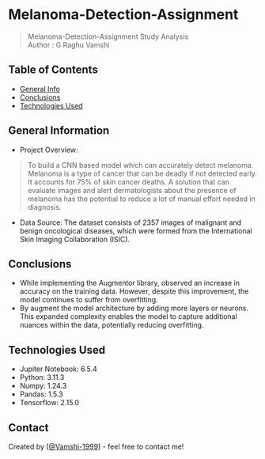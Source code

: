 # Melanoma-Detection-Assignment
> Melanoma-Detection-Assignment Study Analysis <br>
Author : G Raghu Vamshi <br>

## Table of Contents
* [General Info](#general-information)
* [Conclusions](#conclusions)
* [Technologies Used](#technologies-used)

<!-- You can include any other section that is pertinent to your problem -->

## General Information
- Project Overview:

> To build a CNN based model which can accurately detect melanoma. Melanoma is a type of cancer that can be deadly if not detected early. It accounts for 75% of skin cancer deaths. A solution that can evaluate images and alert dermatologists about the presence of melanoma has the potential to reduce a lot of manual effort needed in diagnosis.

- Data Source: The dataset consists of 2357 images of malignant and benign oncological diseases, which were formed from the International Skin Imaging Collaboration (ISIC). 
## Conclusions
- While implementing the Augmentor library, observed an increase in accuracy on the training data. However, despite this improvement, the model continues to suffer from overfitting.
- By augment the model architecture by adding more layers or neurons. This expanded complexity enables the model to capture additional nuances within the data, potentially reducing overfitting.
<!-- You don't have to answer all the questions - just the ones relevant to your project. -->


## Technologies Used
- Jupiter Notebook: 6.5.4
- Python: 3.11.3
- Numpy: 1.24.3
- Pandas: 1.5.3
- Tensorflow: 2.15.0

<!-- As the libraries versions keep on changing, it is recommended to mention the version of library used in this project -->

## Contact
Created by [[@Vamshi-1999](https://github.com/Vamshi-1999)] - feel free to contact me!

<!-- Optional -->
<!-- ## License -->
<!-- This project is open source and available under the [... License](). -->

<!-- You don't have to include all sections - just the one's relevant to your project -->
